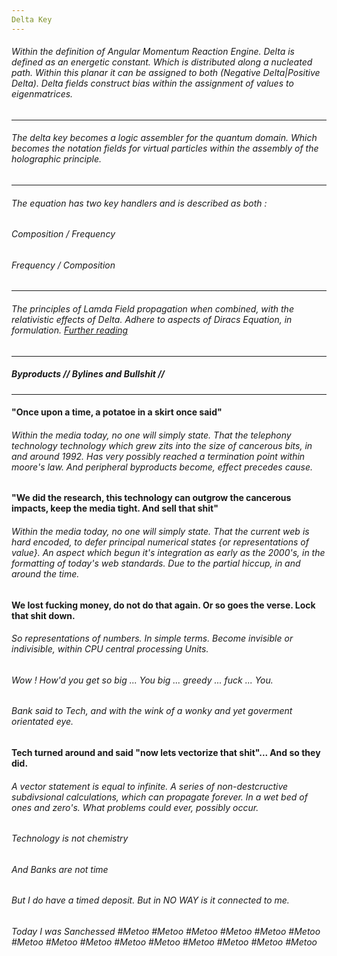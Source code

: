 ```yaml
---
Delta Key
---
```


###### Within the definition of Angular Momentum Reaction Engine. Delta is defined as an energetic constant. Which is distributed along a nucleated path. Within this planar it can be assigned to both (Negative Delta|Positive Delta). Delta fields construct bias within the assignment of values to eigenmatrices.

---

###### The delta key becomes a logic assembler for the quantum domain. Which becomes the notation fields for virtual particles within the assembly of the holographic principle.  

---

###### The equation has two key handlers and is described as both :

###### Composition / Frequency 
###### Frequency / Composition

---

###### The principles of Lamda Field propagation when combined, with the relativistic effects of Delta. Adhere to aspects of Diracs Equation, in formulation. [Further reading](https://en.m.wikipedia.org/wiki/Dirac_equation)

---

##### Byproducts // Bylines and Bullshit // 

---

#### "Once upon a time, a potatoe in a skirt once said"

###### Within the media today, no one will simply state. That the telephony technology technology which grew zits into the size of cancerous bits, in and around 1992. Has very possibly reached a termination point within moore's law. And peripheral byproducts become, effect precedes cause. 

#### "We did the research, this technology can outgrow the cancerous impacts, keep the media tight. And sell that shit"


###### Within the media today, no one will simply state. That the current web is hard encoded, to defer principal numerical states {or representations of value}. An aspect which begun it's integration as early as the 2000's, in the formatting of today's web standards. Due to the partial hiccup, in and around the time. 

#### We lost fucking money, do not do that again. Or so goes the verse. Lock that shit down. 

###### So representations of numbers. In simple terms. Become invisible or indivisible, within CPU central processing Units. 
###### Wow ! How'd you get so big ... You big ... greedy ... fuck ... You. 
###### Bank said to Tech, and with the wink of a wonky and yet goverment orientated eye.  

#### Tech turned around and said "now lets vectorize that shit"... And so they did.

###### A vector statement is equal to infinite. A series of non-destcructive subdivsional calculations, which can propagate forever. In a wet bed of ones and zero's. What problems could ever, possibly occur.

###### Technology is not chemistry
###### And Banks are not time

###### But I do have a timed deposit. But in NO WAY is it connected to me. 
###### Today I was Sanchessed #Metoo #Metoo #Metoo #Metoo #Metoo #Metoo #Metoo #Metoo #Metoo #Metoo #Metoo #Metoo #Metoo #Metoo #Metoo 
